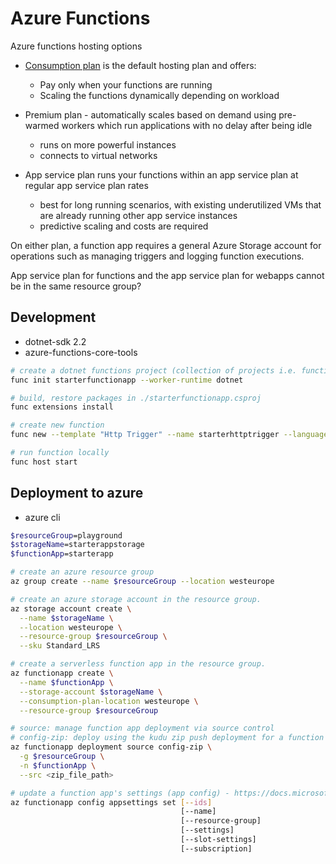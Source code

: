# Azure Functions

Azure functions hosting options

* [Consumption plan](https://docs.microsoft.com/en-in/azure/azure-functions/functions-scale#consumption-plan) is the default hosting plan and offers:
  * Pay only when your functions are running
  * Scaling the functions dynamically depending on workload

* Premium plan - automatically scales based on demand using pre-warmed workers which run applications with no delay after being idle
  * runs on more powerful instances
  * connects to virtual networks
* App service plan runs your functions within an app service plan at regular app service plan rates
  * best for long running scenarios, with existing underutilized VMs that are already running other app service instances
  * predictive scaling and costs are required

On either plan, a function app requires a general Azure Storage account for operations such as managing triggers and logging function executions.

App service plan for functions and the app service plan for webapps cannot be in the same resource group?

## Development

* dotnet-sdk 2.2
* azure-functions-core-tools

```sh
# create a dotnet functions project (collection of projects i.e. functionapp?)
func init starterfunctionapp --worker-runtime dotnet

# build, restore packages in ./starterfunctionapp.csproj
func extensions install

# create new function
func new --template "Http Trigger" --name starterhttptrigger --language C#

# run function locally
func host start

```

## Deployment to azure

* azure cli

```sh
$resourceGroup=playground
$storageName=starterappstorage
$functionApp=starterapp

# create an azure resource group
az group create --name $resourceGroup --location westeurope

# create an azure storage account in the resource group.
az storage account create \
  --name $storageName \
  --location westeurope \
  --resource-group $resourceGroup \
  --sku Standard_LRS

# create a serverless function app in the resource group.
az functionapp create \
  --name $functionApp \
  --storage-account $storageName \
  --consumption-plan-location westeurope \
  --resource-group $resourceGroup

# source: manage function app deployment via source control
# config-zip: deploy using the kudu zip push deployment for a function app
az functionapp deployment source config-zip \
  -g $resourceGroup \
  -n $functionApp \
  --src <zip_file_path>

# update a function app's settings (app config) - https://docs.microsoft.com/en-in/cli/azure/functionapp/config/appsettings?view=azure-cli-latest#az-functionapp-config-appsettings-set
az functionapp config appsettings set [--ids]
                                      [--name]
                                      [--resource-group]
                                      [--settings]
                                      [--slot-settings]
                                      [--subscription]

```